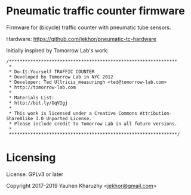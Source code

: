 # Pneumatic traffic counter firmware

Firmware for (bicycle) traffic counter with pneumatic tube sensors.

Hardware: https://github.com/jekhor/pneumatic-tc-hardware

Initially inspired by Tomorrow Lab's work:

```
/***************************************************************
 *
 * Do-It-Yourself TRAFFIC COUNTER
 * Developed by Tomorrow Lab in NYC 2012
 * Developer: Ted Ullricis_measuringh <ted@tomorrow-lab.com>
 * http://tomorrow-lab.com
 *
 * Materials List:
 * http://bit.ly/OqVIgj
 *
 * This work is licensed under a Creative Commons Attribution-ShareAlike 3.0 Unported License.
 * Please include credit to Tomorrow Lab in all future versions.
 *
 ***************************************************************/
```

# Licensing

License: GPLv3 or later

Copyright 2017-2019 Yauhen Kharuzhy \<jekhor@gmail.com\>

